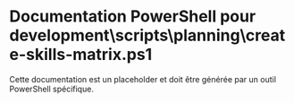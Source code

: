 # Documentation PowerShell pour development\scripts\planning\create-skills-matrix.ps1

Cette documentation est un placeholder et doit être générée par un outil PowerShell spécifique.
